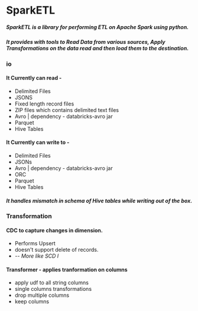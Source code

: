 # SparkETL
##### SparkETL is a library for performing ETL on Apache Spark using python.
##### It provides with tools to Read Data from various sources, Apply Transformations on the data read and then load them to the destination.

### io
#### It Currently can read -
* Delimited Files
* JSONS
* Fixed length record files
* ZIP files which contains delimited text files
* Avro | dependency - databricks-avro jar
* Parquet
* Hive Tables
#### It Currently can write to -
* Delimited Files
* JSONs
* Avro | dependency - databricks-avro jar
* ORC
* Parquet
* Hive Tables

##### It handles mismatch in schema of Hive tables while writing out of the box.

### Transformation
#### CDC to capture changes in dimension. 
* Performs Upsert
* doesn't support delete of records.
*  <i>-- More like SCD I</i>

#### Transformer - applies tranformation on columns
* apply udf to all string columns
* single columns transformations
* drop multiple columns
* keep columns



